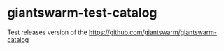 # giantswarm-test-catalog

Test releases version of the https://github.com/giantswarm/giantswarm-catalog

